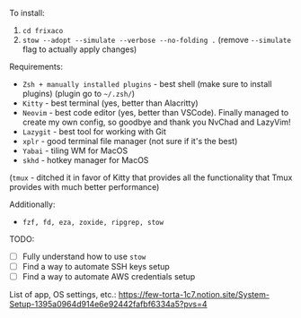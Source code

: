 To install:

1. `cd frixaco`
2. `stow --adopt --simulate --verbose --no-folding .` (remove `--simulate` flag to actually apply changes)

Requirements:

- `Zsh + manually installed plugins` - best shell (make sure to install plugins) (plugin go to `~/.zsh/`)
- `Kitty` - best terminal (yes, better than Alacritty)
- `Neovim` - best code editor (yes, better than VSCode). Finally managed to create my own config, so goodbye and thank you NvChad and LazyVim!
- `Lazygit` - best tool for working with Git
- `xplr` - good terminal file manager (not sure if it's the best)
- `Yabai` - tiling WM for MacOS
- `skhd` - hotkey manager for MacOS

(`tmux` - ditched it in favor of Kitty that provides all the functionality that Tmux provides with much better performance)

Additionally:
- `fzf, fd, eza, zoxide, ripgrep, stow`

TODO:

- [ ] Fully understand how to use `stow`
- [ ] Find a way to automate SSH keys setup
- [ ] Find a way to automate AWS credentials setup

List of app, OS settings, etc.: https://few-torta-1c7.notion.site/System-Setup-1395a0964d914e6e92442fafbf6334a5?pvs=4

